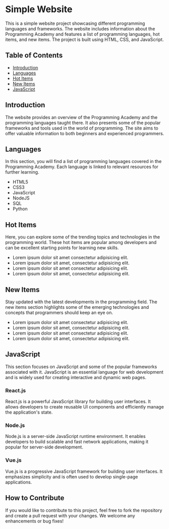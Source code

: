 # Simple Website

This is a simple website project showcasing different programming languages and frameworks. The website includes information about the Programming Academy and features a list of programming languages, hot items, and new items. The project is built using HTML, CSS, and JavaScript.

## Table of Contents
- [Introduction](#introduction)
- [Languages](#languages)
- [Hot Items](#hot-items)
- [New Items](#new-items)
- [JavaScript](#javascript)

## Introduction
The website provides an overview of the Programming Academy and the programming languages taught there. It also presents some of the popular frameworks and tools used in the world of programming. The site aims to offer valuable information to both beginners and experienced programmers.

## Languages
In this section, you will find a list of programming languages covered in the Programming Academy. Each language is linked to relevant resources for further learning.

- HTML5
- CSS3
- JavaScript
- NodeJS
- SQL
- Python

## Hot Items
Here, you can explore some of the trending topics and technologies in the programming world. These hot items are popular among developers and can be excellent starting points for learning new skills.

- Lorem ipsum dolor sit amet consectetur adipisicing elit.
- Lorem ipsum dolor sit amet, consectetur adipisicing elit.
- Lorem ipsum dolor sit amet consectetur adipisicing elit.
- Lorem ipsum dolor sit amet, consectetur adipisicing elit.

## New Items
Stay updated with the latest developments in the programming field. The new items section highlights some of the emerging technologies and concepts that programmers should keep an eye on.

- Lorem ipsum dolor sit amet consectetur adipisicing elit.
- Lorem ipsum dolor sit amet, consectetur adipisicing elit.
- Lorem ipsum dolor sit amet consectetur adipisicing elit.
- Lorem ipsum dolor sit amet, consectetur adipisicing elit.

## JavaScript
This section focuses on JavaScript and some of the popular frameworks associated with it. JavaScript is an essential language for web development and is widely used for creating interactive and dynamic web pages.

### React.js
React.js is a powerful JavaScript library for building user interfaces. It allows developers to create reusable UI components and efficiently manage the application's state.

### Node.js
Node.js is a server-side JavaScript runtime environment. It enables developers to build scalable and fast network applications, making it popular for server-side development.

### Vue.js
Vue.js is a progressive JavaScript framework for building user interfaces. It emphasizes simplicity and is often used to develop single-page applications.

## How to Contribute
If you would like to contribute to this project, feel free to fork the repository and create a pull request with your changes. We welcome any enhancements or bug fixes!
